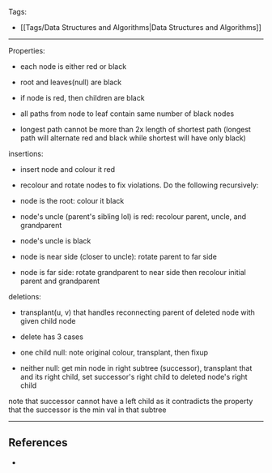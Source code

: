 Tags:
- [[Tags/Data Structures and Algorithms|Data Structures and Algorithms]]
---

Properties:

- each node is either red or black
- root and leaves(null) are black
- if node is red, then children are black
- all paths from node to leaf contain same number of black nodes

- longest path cannot be more than 2x length of shortest path (longest path will alternate red and black while shortest will have only black)

insertions:

- insert node and colour it red
- recolour and rotate nodes to fix violations. Do the following recursively:

- node is the root: colour it black
- node's uncle (parent's sibling lol) is red: recolour parent, uncle, and grandparent
- node's uncle is black

- node is near side (closer to uncle): rotate parent to far side
- node is far side: rotate grandparent to near side then recolour initial parent and grandparent

deletions:

- transplant(u, v) that handles reconnecting parent of deleted node with given child node
- delete has 3 cases

- one child null: note original colour, transplant, then fixup
- neither null: get min node in right subtree (successor), transplant that and its right child, set successor's right child to deleted node's right child

note that successor cannot have a left child as it contradicts the property that the successor is the min val in that subtree

---
## References
- 